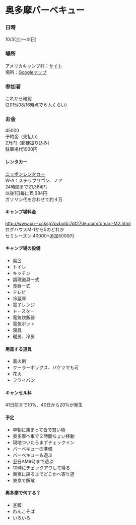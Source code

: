 # 奥多摩バーベキュー

### 日時
10/3(土)〜4(日)

### 場所
アメリカキャンプ村：[サイト](http://www.xn--ccksg2ovbo0c7dt270e.com/)  
場所：[Googleマップ](https://www.google.co.jp/maps/place/%E3%82%A2%E3%83%A1%E3%83%AA%E3%82%AB%E3%82%AD%E3%83%A3%E3%83%B3%E3%83%97%E6%9D%91/@35.8025159,139.1190405,19.25z/data=!4m2!3m1!1s0x0000000000000000:0x56efab2d6ec0c452)

### 参加者
これから確認  
(2015/08/16時点で６人くらい)

### お金  
45000  
予約金（先払い)  
2万円（郵便振り込み）  
駐車場代1000円  

#### レンタカー  
[ニッポンレンタカー](https://www.nipponrentacar.co.jp/service/wagon/index.htm)  
W-A：ステップワゴン、ノア  
24時間まで21,384円  
以後1日毎に15,984円  
ガソリン代を合わせて約４万

#### キャンプ場料金
http://www.xn--ccksg2ovbo0c7dt270e.com/tomari-M2.html  
ログハウスM-1から5のどれか  
セミシーズン 40000+追加5000円

#### キャンプ場の設備
- 風呂
- トイレ
- キッチン
- 調理道具一式
- 食器一式
- テレビ
- 冷蔵庫
- 電子レンジ
- トースター
- 電気炊飯器
- 電気ポット
- 寝具
- 暖房、冷房

#### 用意する道具
- 着火剤
- クーラーボックス、バケツでも可
- 花火
- フライパン

#### キャンセル料
41日前まで10%、40日から20%が発生

#### 予定
- 早朝に集まって皆で買い物
- 奥多摩へ車で２時間ちょい移動
- 現地ついたらまずチェックイン
- バーベキューの準備
- バーベキュー＆遊ぶ
- 翌日AM9時まで遊ぶ
- 10時にチェックアウして帰る
- 東京に戻るまでどこかへ寄り道
- 東京で解散

#### 奥多摩で何する？
- 釜飯
- わんこそば
- いろいろ
